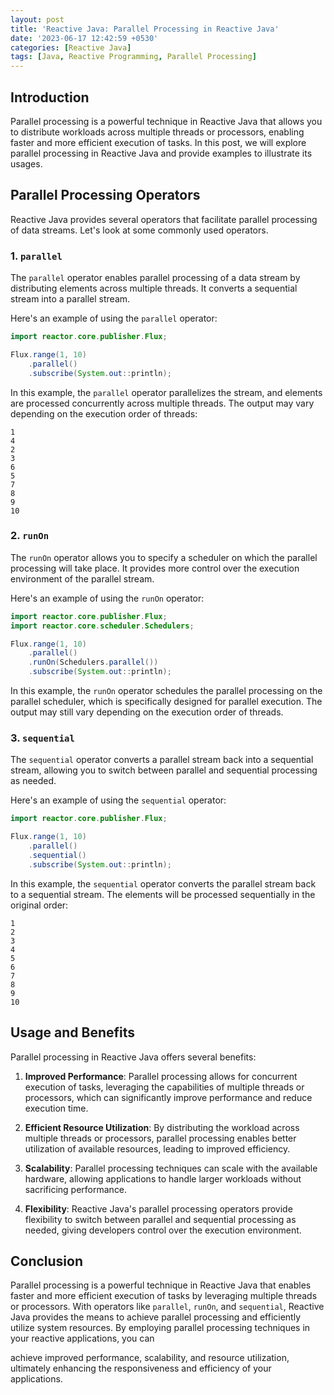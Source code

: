 ```yaml
---
layout: post
title: 'Reactive Java: Parallel Processing in Reactive Java'
date: '2023-06-17 12:42:59 +0530'
categories: [Reactive Java]
tags: [Java, Reactive Programming, Parallel Processing]
---
```

## Introduction

Parallel processing is a powerful technique in Reactive Java that allows you to distribute workloads across multiple threads or processors, enabling faster and more efficient execution of tasks. In this post, we will explore parallel processing in Reactive Java and provide examples to illustrate its usages.

## Parallel Processing Operators

Reactive Java provides several operators that facilitate parallel processing of data streams. Let's look at some commonly used operators.

### 1. `parallel`

The `parallel` operator enables parallel processing of a data stream by distributing elements across multiple threads. It converts a sequential stream into a parallel stream.

Here's an example of using the `parallel` operator:

```java
import reactor.core.publisher.Flux;

Flux.range(1, 10)
    .parallel()
    .subscribe(System.out::println);
```

In this example, the `parallel` operator parallelizes the stream, and elements are processed concurrently across multiple threads. The output may vary depending on the execution order of threads:

```
1
4
2
3
6
5
7
8
9
10
```

### 2. `runOn`

The `runOn` operator allows you to specify a scheduler on which the parallel processing will take place. It provides more control over the execution environment of the parallel stream.

Here's an example of using the `runOn` operator:

```java
import reactor.core.publisher.Flux;
import reactor.core.scheduler.Schedulers;

Flux.range(1, 10)
    .parallel()
    .runOn(Schedulers.parallel())
    .subscribe(System.out::println);
```

In this example, the `runOn` operator schedules the parallel processing on the parallel scheduler, which is specifically designed for parallel execution. The output may still vary depending on the execution order of threads.

### 3. `sequential`

The `sequential` operator converts a parallel stream back into a sequential stream, allowing you to switch between parallel and sequential processing as needed.

Here's an example of using the `sequential` operator:

```java
import reactor.core.publisher.Flux;

Flux.range(1, 10)
    .parallel()
    .sequential()
    .subscribe(System.out::println);
```

In this example, the `sequential` operator converts the parallel stream back to a sequential stream. The elements will be processed sequentially in the original order:

```
1
2
3
4
5
6
7
8
9
10
```

## Usage and Benefits

Parallel processing in Reactive Java offers several benefits:

1. **Improved Performance**: Parallel processing allows for concurrent execution of tasks, leveraging the capabilities of multiple threads or processors, which can significantly improve performance and reduce execution time.

2. **Efficient Resource Utilization**: By distributing the workload across multiple threads or processors, parallel processing enables better utilization of available resources, leading to improved efficiency.

3. **Scalability**: Parallel processing techniques can scale with the available hardware, allowing applications to handle larger workloads without sacrificing performance.

4. **Flexibility**: Reactive Java's parallel processing operators provide flexibility to switch between parallel and sequential processing as needed, giving developers control over the execution environment.

## Conclusion

Parallel processing is a powerful technique in Reactive Java that enables faster and more efficient execution of tasks by leveraging multiple threads or processors. With operators like `parallel`, `runOn`, and `sequential`, Reactive Java provides the means to achieve parallel processing and efficiently utilize system resources. By employing parallel processing techniques in your reactive applications, you can

 achieve improved performance, scalability, and resource utilization, ultimately enhancing the responsiveness and efficiency of your applications.